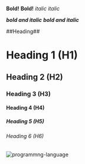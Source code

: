 **Bold!**
__Bold!__
_italic_
*italic*

***bold and italic***
___bold and italic___

##Heading##

# Heading 1 (H1)
## Heading 2 (H2)
### Heading 3 (H3)
#### Heading 4 (H4)
##### Heading 5 (H5)
###### Heading 6 (H6)



![programmng-language](https://github.com/user-attachments/assets/a9023cae-f7c7-4b68-8a9f-ac0ed53b372d)

